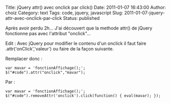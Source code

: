Title: jQuery attr() avec onclick par click()
Date: 2011-01-07 16:43:00
Author: choiz
Category: text
Tags: code, jquery, javascript
Slug: 2011-01-07-jquery-attr-avec-onclick-par-click
Status: published

Après avoir perdu 2h… J'ai découvert que la methode attr() de jQuery
fonctionne pas avec l'attribut "onclick"…

Edit : Avec jQuery pour modifier le contenu d'un onclick il faut faire
.attr('onClick','valeur') ou faire de la façon suivante.

Remplacer donc :

    var mavar = 'fonctionAffichage();';
    $("#code").attr("onclick","mavar");

Par :

    var mavar = 'fonctionAffichage();';
    $("#code").removeAttr('onclick').click(function() { eval(mavar); });
